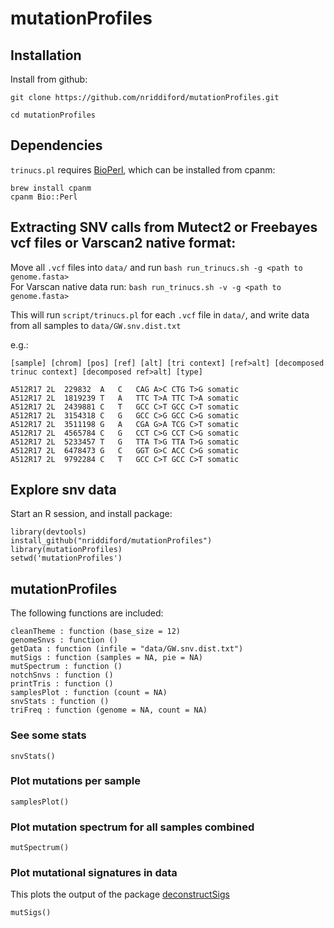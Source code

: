 # mutationProfiles

## Installation

Install from github:

```
git clone https://github.com/nriddiford/mutationProfiles.git

cd mutationProfiles
```
## Dependencies

`trinucs.pl` requires [BioPerl](http://bioperl.org/INSTALL.html), which can be installed from cpanm:

```
brew install cpanm
cpanm Bio::Perl
```

## Extracting SNV calls from Mutect2 or Freebayes vcf files or Varscan2 native format:

Move all `.vcf` files into `data/` and run `bash run_trinucs.sh -g <path to genome.fasta>`  
For Varscan native data run: `bash run_trinucs.sh -v -g <path to genome.fasta>` 

This will run `script/trinucs.pl` for each `.vcf` file in `data/`, and write data from all samples to `data/GW.snv.dist.txt`

e.g.:
```
[sample] [chrom] [pos] [ref] [alt] [tri context] [ref>alt] [decomposed trinuc context] [decomposed ref>alt] [type]
```
```
A512R17	2L	229832	A	C	CAG	A>C	CTG	T>G	somatic
A512R17	2L	1819239	T	A	TTC	T>A	TTC	T>A	somatic
A512R17	2L	2439881	C	T	GCC	C>T	GCC	C>T	somatic
A512R17	2L	3154318	C	G	GCC	C>G	GCC	C>G	somatic
A512R17	2L	3511198	G	A	CGA	G>A	TCG	C>T	somatic
A512R17	2L	4565784	C	G	CCT	C>G	CCT	C>G	somatic
A512R17	2L	5233457	T	G	TTA	T>G	TTA	T>G	somatic
A512R17	2L	6478473	G	C	GGT	G>C	ACC	C>G	somatic
A512R17	2L	9792284	C	T	GCC	C>T	GCC	C>T	somatic
```

## Explore snv data

Start an R session, and install package:

```{R}
library(devtools)
install_github("nriddiford/mutationProfiles")
library(mutationProfiles)
setwd('mutationProfiles')
```

## mutationProfiles

The following functions are included:

```{R}
cleanTheme : function (base_size = 12)  
genomeSnvs : function ()  
getData : function (infile = "data/GW.snv.dist.txt")  
mutSigs : function (samples = NA, pie = NA)  
mutSpectrum : function ()  
notchSnvs : function ()  
printTris : function ()  
samplesPlot : function (count = NA)  
snvStats : function ()  
triFreq : function (genome = NA, count = NA)
```
### See some stats

```{R}
snvStats()
```

### Plot mutations per sample

```{R}
samplesPlot()
```

### Plot mutation spectrum for all samples combined

```{R}
mutSpectrum()
```

### Plot mutational signatures in data

This plots the output of the package [deconstructSigs](https://github.com/raerose01/deconstructSigs/tree/master/R)
```{R}
mutSigs()
```
